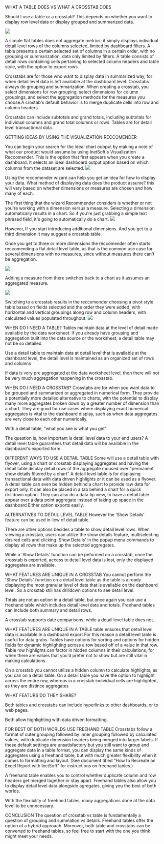 



WHAT A TABLE DOES VS WHAT A CROSSTAB DOES

Should I use a table or a crosstab? This depends on whether you want to display row level data or display grouped and summarized data.

 ![](screenshots/detail-level-table.PNG)
 
A simple flat tables does not aggregate metrics; it simply displays individual detail level rows of the columns selected, limited by dashboard filters.
A table presents a certain selected set of columns in a certain order, with no grouping or summarization, data only limited by filters.
A table consists of detail rows containing cells pertaining to selected column headers and table style, with the option to export rows.

Crosstabs are for those who want to display data in summarized way, for when detail level data is left available at the dashboard level. Crosstabs always do grouping and summarization. When creating a crosstab, you select dimensions for row grouping, select dimensions for column groupings, and select the aggregation methods for the measures you choose.A crostab's default behavior is to merge  duplicate cells into  row and column headers.

Crosstabs can include subtotals and grand totals, including subtotals for individual columns and grand total columns or rows.
Tables are for detail level transactional data.

GETTING IDEAS BY USING THE VISUALIZATION RECCOMENDER

 You can begin your search for the ideal chart oubput by making a note of what our product would assume by using InetSoft's Visualization Reccomender. This is the option that first appears when you create a dashboard. It selects an ideal dashboard output option based on which columns from the dataset are selected. 
 ![](screenshots/recommender1.PNG)

  Using the reccomender wizard can help you get an idea for how to display your data. What method of displaying data does the product assume? this will vary based on whether dimensions or measures are chosen and how many of each.
 
 The first thing that the wizard Recommender considers is whether or not you're working with a dimension versus a measure. Selecting a dimension automatically results in a chart. So if you're just grabbing a simple text phrased field, it's going to automatically do a chart. 
 ![](screenshots/select-product-category.PNG)
 
 However, If you start introducing additional dimensions. And you get to a third dimension it may suggest a crosstab table.

Once you get to three or more dimensions the reccomender often starts reccomending a flat detail level table, as that is the common use case for several dimensions with no measures, since without measures there can't be aggregation.

 ![](screenshots/add-product-name.PNG)
 
Adding a measure from there switches back to a chart as it assumes an aggregated measure.

![](screenshots/add-dimension.PNG)

Switching to a crosstab results in the reccomender choosing a pivot style table based on fields selected and the order they were added, 
with horizontal and vertical groupings along row and column headers, with calculated values populated throughout.
![](screenshots/switch-to-crosstab.PNG)


WHEN DO I NEED A TABLE?
Tables maintain data at the level of detail made available by the data worksheet. If you already have grouping and aggregation built into the data source or the worksheet, a detail table may not be so detailed.

Use a detail table  to maintain data at detail level that is available at the dashboard level, the detail level is maintained as an organized set of rows and columns

If data is very pre aggregated at the data worksheet level, then there will not be very much aggregation happening in the crosstab.

WHEN DO I NEED A CROSSTAB?
Crosstabs are for when you want data to be grouped and summarized or aggregated in numerical form. They provide a potentially more detailed alternative to charts, with the potential to display many more aggregates broken down by a greater number of dimension than a chart. They are good for use cases where displaying exact humerical aggregates is vital to the dashboard display, such as when data aggregates are very close to each other numerically.




With a detail table,  "what you see is what you get".

The question is, how important is detail level data to your end users? A detail level table guarantees that detail data will be available in the dashboard's exported form.




DIFFERENT WAYS TO USE A DETAIL TABLE
Some will use a detail table with flyover, using a chart or crosstab displaying aggregates and having the detail table display detail rows of the aggregate moused over "permanent show details filtered by a chart"
A detail level table is for displaying transactional data with data driven highlights or it can be used as a flyover.
A detail table can even be hidden behind a chart to provide raw data for export only. It can also be placed in a tab behind a chart for a quick drilldown option.
They can also do a data tip view, to have a detail table appear over a data point aggregate instead of taking up space in the dashboard
Either option exports easily.




ALTERNATIVES TO DETAIL LEVEL TABLE
However the 'Show Details' feature can be used in liew of detail table.

There are other options besides a table to show detail level rows. When viewing a crosstab, users can utilize the show details feature, multiselecting desired cells and clicking 'Show Details' in the popup menu commands to  display all rows that make up the selected aggregates.

While a 'Show Details' function can be peformed on a crosstab, once the crosstab is exported, access to detail level data is lost, only the displayed aggregates are available.
 




WHAT FEATURES ARE UNIQUE IN A CROSSTAB
You cannot perform the 'Show Details' function on a detail level table as the table is already displaying the most granular level of data that is available on the dashboard level. So a crosstab still has drilldown options to see detail level.

Totals are not an option in a detail table, but once again you can use a freehand table which includes detail level data and totals. Freehand tables can include both summary and detail rows.

A crosstab supports date comparisons, while a detail level table does not.





WHAT FEATURES ARE UNIQUE IN A TABLE
table ensures that detail level data is available in a dashboard export
For this reason a detail level table is useful for data grabs.
Tables have options for sorting and options for hidden fields for dynamic highlighting across a row based off of a value in that row. Table row highlights can factor in hidden columns in their calculations, for when there are values that you'd prefer not to show but are still vital in making calculations.

On a crosstab you cannot utilize a hidden column to calculate highlights, as you can on a detail table.
On a detail table you have the option to highlight across the entire row, whereas in a crosstab individual cells are highlighted, as they are distince aggregates





WHAT FEATURS DO THEY SHARE?

Both tables and crosstabs can include hyperlinks to other dashboards, or to web pages.

Both allow highlighting with data driven formatting.





FOR BEST OF BOTH WORLDS USE FREEHAND TABLE
Crosstabs follow a format of outer grouping followed by inner grouping  followed by calculated values,  with duplicate dimension headers being merged into larger labels. If these default settings are unsatisfactory but you still want to group and aggregate data in a table format, you can display the same kinds of aggregates using a freehand table, but with much greater flexibility when it comes to formatting and layout. (See document titled "How to Recreate an Excel Report with InetSoft" for instructions on freehand tables.)

A freehand table enables you to control whether duplicate column and row headers get merged together or stay apart. Freehand tables also allow you to display detail level data alongside agregates, giving you the best of both worlds. 



With the flexibility of freehand tables, many aggregations done at the data level to be unnecessary.


















CONCLUSION
The question of crosstab vs table is fundamentally a question of grouping and summation vs details. Freehand tables offer the option of a hybrid approach. Moreover, both table and crosstabs can be converted to freehand tables, so feel free to start with the one you think might meet your needs.









 





 

